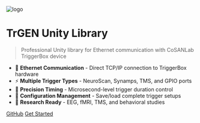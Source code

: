 <!-- _coverpage.md -->

![logo](assets/images/banner.png)

# TrGEN Unity Library

> Professional Unity library for Ethernet communication with CoSANLab TriggerBox device

- 🔌 **Ethernet Communication** - Direct TCP/IP connection to TriggerBox hardware
- ⚡ **Multiple Trigger Types** - NeuroScan, Synamps, TMS, and GPIO ports
- 🎯 **Precision Timing** - Microsecond-level trigger duration control
- 💾 **Configuration Management** - Save/load complete trigger setups
- 🧪 **Research Ready** - EEG, fMRI, TMS, and behavioral studies

[GitHub](https://github.com/stefanolatini/trgen-unity)
[Get Started](/#📦-installation)